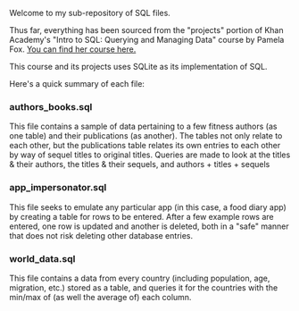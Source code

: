 Welcome to my sub-repository of SQL files.

Thus far, everything has been sourced from the "projects" portion of Khan Academy's "Intro to SQL: Querying and Managing Data" course by Pamela Fox. [You can find her course here.](https://www.khanacademy.org/computing/computer-programming/sql)

This course and its projects uses SQLite as its implementation of SQL.

Here's a quick summary of each file:

### authors_books.sql

This file contains a sample of data pertaining to a few fitness authors (as one table) and their publications (as another). The tables not only relate to each other, but the publications table relates its own entries to each other by way of sequel titles to original titles. Queries are made to look at the titles & their authors, the titles & their sequels, and authors + titles + sequels

### app_impersonator.sql

This file seeks to emulate any particular app (in this case, a food diary app) by creating a table for rows to be entered. After a few example rows are entered, one row is updated and another is deleted, both in a "safe" manner that does not risk deleting other database entries.

### world_data.sql

This file contains a data from every country (including population, age, migration, etc.) stored as a table, and queries it for the countries with the min/max of (as well the average of) each column.